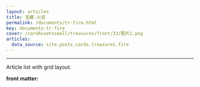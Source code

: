 ```yaml
---
layout: articles
title: 宝藏-火焰
permalink: /documents/tr-fire.html
key: documents-tr-fire
cover: /cardAssetssmall/treasures/front/33/图片2.png
articles:
  data_source: site.posts.cards.treasures.fire
---
```


<div class="article__content" markdown="1">

---

Article list with grid layout.

<!--more-->

**front matter:**


</div>
